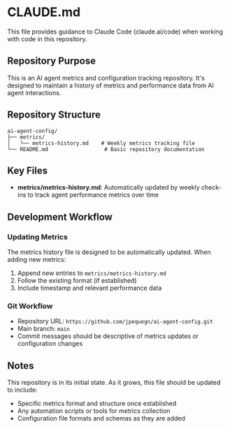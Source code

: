 # CLAUDE.md

This file provides guidance to Claude Code (claude.ai/code) when working with code in this repository.

## Repository Purpose

This is an AI agent metrics and configuration tracking repository. It's designed to maintain a history of metrics and performance data from AI agent interactions.

## Repository Structure

```
ai-agent-config/
├── metrics/
│   └── metrics-history.md    # Weekly metrics tracking file
└── README.md                  # Basic repository documentation
```

## Key Files

- **metrics/metrics-history.md**: Automatically updated by weekly check-ins to track agent performance metrics over time

## Development Workflow

### Updating Metrics
The metrics history file is designed to be automatically updated. When adding new metrics:
1. Append new entries to `metrics/metrics-history.md`
2. Follow the existing format (if established)
3. Include timestamp and relevant performance data

### Git Workflow
- Repository URL: `https://github.com/jpequegn/ai-agent-config.git`
- Main branch: `main`
- Commit messages should be descriptive of metrics updates or configuration changes

## Notes

This repository is in its initial state. As it grows, this file should be updated to include:
- Specific metrics format and structure once established
- Any automation scripts or tools for metrics collection
- Configuration file formats and schemas as they are added